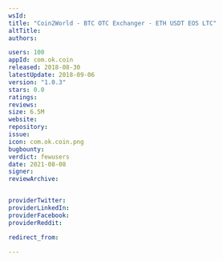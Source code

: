 ```yaml
---
wsId: 
title: "Coin2World - BTC OTC Exchanger - ETH USDT EOS LTC"
altTitle: 
authors:

users: 100
appId: com.ok.coin
released: 2018-08-30
latestUpdate: 2018-09-06
version: "1.0.3"
stars: 0.0
ratings: 
reviews: 
size: 6.5M
website: 
repository: 
issue: 
icon: com.ok.coin.png
bugbounty: 
verdict: fewusers
date: 2021-08-08
signer: 
reviewArchive:


providerTwitter: 
providerLinkedIn: 
providerFacebook: 
providerReddit: 

redirect_from:

---
```



